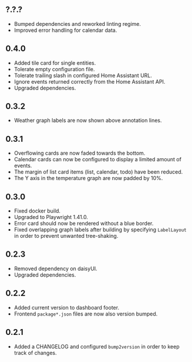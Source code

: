 ## ?.?.?

- Bumped dependencies and reworked linting regime.
- Improved error handling for calendar data.

## 0.4.0

- Added tile card for single entities.
- Tolerate empty configuration file.
- Tolerate trailing slash in configured Home Assistant URL.
- Ignore events returned correctly from the Home Assistant API.
- Upgraded dependencies.

## 0.3.2

- Weather graph labels are now shown above annotation lines.

## 0.3.1

- Overflowing cards are now faded towards the bottom.
- Calendar cards can now be configured to display a limited amount of events.
- The margin of list card items (list, calendar, todo) have been reduced.
- The Y axis in the temperature graph are now padded by 10%.

## 0.3.0

- Fixed docker build.
- Upgraded to Playwright 1.41.0.
- Error card should now be rendered without a blue border.
- Fixed overlapping graph labels after building by specifying `LabelLayout` in
  order to prevent unwanted tree-shaking.

## 0.2.3

- Removed dependency on daisyUI.
- Upgraded dependencies.

## 0.2.2

- Added current version to dashboard footer.
- Frontend `package*.json` files are now also version bumped.

## 0.2.1

- Added a CHANGELOG and configured `bump2version` in order to keep track of
  changes.
